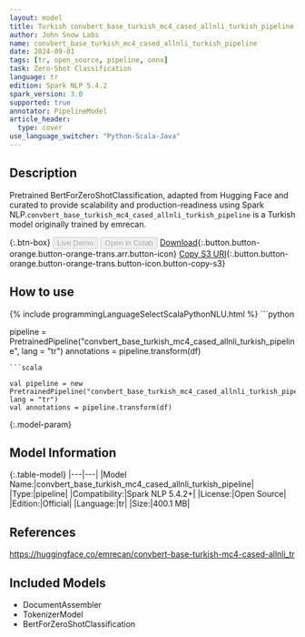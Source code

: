```yaml
---
layout: model
title: Turkish convbert_base_turkish_mc4_cased_allnli_turkish_pipeline pipeline BertForZeroShotClassification from emrecan
author: John Snow Labs
name: convbert_base_turkish_mc4_cased_allnli_turkish_pipeline
date: 2024-09-01
tags: [tr, open_source, pipeline, onnx]
task: Zero-Shot Classification
language: tr
edition: Spark NLP 5.4.2
spark_version: 3.0
supported: true
annotator: PipelineModel
article_header:
  type: cover
use_language_switcher: "Python-Scala-Java"
---
```


## Description

Pretrained BertForZeroShotClassification, adapted from Hugging Face and curated to provide scalability and production-readiness using Spark NLP.`convbert_base_turkish_mc4_cased_allnli_turkish_pipeline` is a Turkish model originally trained by emrecan.

{:.btn-box}
<button class="button button-orange" disabled>Live Demo</button>
<button class="button button-orange" disabled>Open in Colab</button>
[Download](https://s3.amazonaws.com/auxdata.johnsnowlabs.com/public/models/convbert_base_turkish_mc4_cased_allnli_turkish_pipeline_tr_5.4.2_3.0_1725207984343.zip){:.button.button-orange.button-orange-trans.arr.button-icon}
[Copy S3 URI](s3://auxdata.johnsnowlabs.com/public/models/convbert_base_turkish_mc4_cased_allnli_turkish_pipeline_tr_5.4.2_3.0_1725207984343.zip){:.button.button-orange.button-orange-trans.button-icon.button-copy-s3}

## How to use



<div class="tabs-box" markdown="1">
{% include programmingLanguageSelectScalaPythonNLU.html %}
```python

pipeline = PretrainedPipeline("convbert_base_turkish_mc4_cased_allnli_turkish_pipeline", lang = "tr")
annotations =  pipeline.transform(df)   

```
```scala

val pipeline = new PretrainedPipeline("convbert_base_turkish_mc4_cased_allnli_turkish_pipeline", lang = "tr")
val annotations = pipeline.transform(df)

```
</div>

{:.model-param}
## Model Information

{:.table-model}
|---|---|
|Model Name:|convbert_base_turkish_mc4_cased_allnli_turkish_pipeline|
|Type:|pipeline|
|Compatibility:|Spark NLP 5.4.2+|
|License:|Open Source|
|Edition:|Official|
|Language:|tr|
|Size:|400.1 MB|

## References

https://huggingface.co/emrecan/convbert-base-turkish-mc4-cased-allnli_tr

## Included Models

- DocumentAssembler
- TokenizerModel
- BertForZeroShotClassification